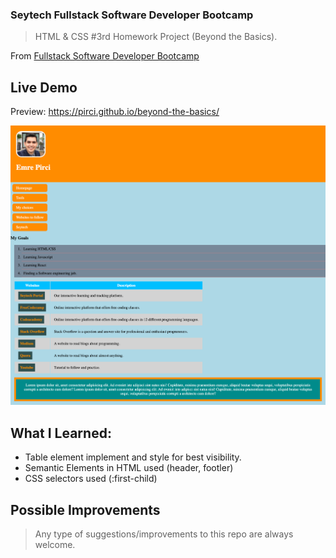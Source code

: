 ### Seytech Fullstack Software Developer Bootcamp

> HTML & CSS #3rd Homework Project (Beyond the Basics).

From [Fullstack Software Developer Bootcamp](https://www.seytech.co/)

## Live Demo

Preview: https://pirci.github.io/beyond-the-basics/

<img target="_blank" width="1679" alt="Beyond the Basics website mainpage" src="/img/screencapture-pirci-github-io-beyond-the-basics-2021-06-29-18_01_05.png">

## What I Learned:

- Table element implement and style for best visibility.
- Semantic Elements in HTML used (header, footler)
- CSS selectors used (:first-child)

## Possible Improvements

> Any type of suggestions/improvements to this repo are always welcome.
